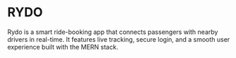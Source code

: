 # RYDO
Rydo is a smart ride-booking app that connects passengers with nearby drivers in real-time. It features live tracking, secure login, and a smooth user experience built with the MERN stack.
